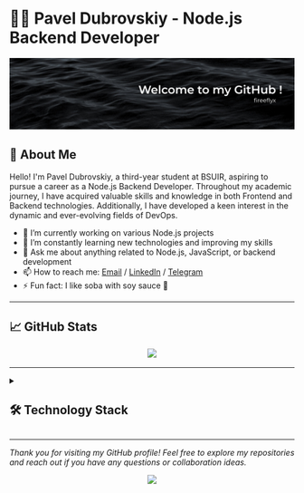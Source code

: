 # 👨‍💻 Pavel Dubrovskiy - Node.js Backend Developer

<img src="./profile_banner.jpg" alt="profile_banner"/>

## 🌟 About Me

Hello! I'm Pavel Dubrovskiy, a third-year student at BSUIR, aspiring to pursue a career as a Node.js Backend Developer. Throughout my academic journey, I have acquired valuable skills and knowledge in both Frontend and Backend technologies. Additionally, I have developed a keen interest in the dynamic and ever-evolving fields of DevOps.

- 🔭 I’m currently working on various Node.js projects
- 🌱 I’m constantly learning new technologies and improving my skills
- 💬 Ask me about anything related to Node.js, JavaScript, or backend development
- 📫 How to reach me: [Email](mailto:paveldubrovskiyit@gmail.com) / [LinkedIn](https://www.linkedin.com/in/pavel-dubrovskiy-39b296255/) / [Telegram](https://t.me/pavel_dubrovskiy)
- ⚡ Fun fact: I like soba with soy sauce 🍜

---

## 📈 GitHub Stats

<p align="center"><img src="https://github-readme-stats.vercel.app/api?username=fireeflyx&show_icons=true&theme=graywhite"/></p>

---

<details><summary><h2>🛠️ Technology Stack</h2></summary>

<h3 align="center">Programming Languages</h3>
<p align="center">
  <img src="https://cdn.jsdelivr.net/gh/devicons/devicon/icons/javascript/javascript-original.svg" width="42" height="42" alt="JavaScript" title="JavaScript"/>
  <img src="https://cdn.jsdelivr.net/gh/devicons/devicon/icons/typescript/typescript-original.svg" width="42" height="42" alt="TypeScript" title="TypeScript"/>
  <img src="https://cdn.jsdelivr.net/gh/devicons/devicon@latest/icons/go/go-original-wordmark.svg" width="42" height="42" alt="Golang" title="Golang"/>
</p>
  
<h3 align="center">Platforms & Frameworks, Libraries</h3>
<p align="center">
  <img src="https://cdn.jsdelivr.net/gh/devicons/devicon/icons/nodejs/nodejs-original.svg" width="42" height="42" alt="Node.js" title="Node.js"/>
  <img src="https://user-images.githubusercontent.com/25181517/183859966-a3462d8d-1bc7-4880-b353-e2cbed900ed6.png" width="42" height="42" alt="Express" title="Express"/>
  <img src="https://user-images.githubusercontent.com/46967826/235814699-7bf7e5ce-19d1-469b-9efe-fe89412349d8.png"  width="42" height="42" alt="Fastify" title="Fastify"/>
  <img src="https://github.com/marwin1991/profile-technology-icons/assets/136815194/519bfaf3-c242-431e-a269-876979f05574" width="42" height="42" alt="Nest.js" title="Nest.js"/>
  <img src="https://user-images.githubusercontent.com/25181517/183897015-94a058a6-b86e-4e42-a37f-bf92061753e5.png" width="42" height="42" alt="React" title="React"/>
  <img src="https://cdn.jsdelivr.net/gh/devicons/devicon/icons/nextjs/nextjs-original.svg" width="42" height="42" alt="Next.js" title="Next.js"/>  
</p>

<h3 align="center">DevOps</h3>
<p align="center">
  <img src="https://cdn.jsdelivr.net/gh/devicons/devicon/icons/docker/docker-original.svg" width="42" height="42" alt="Docker" title="Docker"/>
  <img src="https://cdn.jsdelivr.net/gh/devicons/devicon/icons/kubernetes/kubernetes-plain.svg" width="42" height="42" alt="Kubernetes" title="Kubernetes"/>
  <img src="https://cdn.jsdelivr.net/gh/devicons/devicon@latest/icons/digitalocean/digitalocean-original.svg" width="42" height="42" alt="Digital Ocean" title="Digital Ocean"/>
  <img src="https://cdn.jsdelivr.net/gh/devicons/devicon/icons/linux/linux-original.svg" width="42" height="42" alt="Linux" title="Linux"/>
  <img src="https://user-images.githubusercontent.com/25181517/183345125-9a7cd2e6-6ad6-436f-8490-44c903bef84c.png" width="42" height="42" alt="Nginx" title="Nginx"/>
  <img src="https://user-images.githubusercontent.com/25181517/183868728-b2e11072-00a5-47e2-8a4e-4ebbb2b8c554.png" width="42" height="42" alt="Bash" title="Bash"/>
</p>

<h3 align="center">Databases</h3>
<p align="center">
  <img src="https://cdn.jsdelivr.net/gh/devicons/devicon/icons/postgresql/postgresql-original.svg" width="42" height="42" alt="PostgreSQL" title="PostgreSQL"/>
  <img src="https://cdn.jsdelivr.net/gh/devicons/devicon/icons/mysql/mysql-original.svg" width="42" height="42" alt="MySQL" title="MySQL"/>
  <img src="https://cdn.jsdelivr.net/gh/devicons/devicon/icons/mongodb/mongodb-original.svg" width="42" height="42" alt="MongoDB" title="MongoDB"/>
  <img src="https://cdn.jsdelivr.net/gh/devicons/devicon/icons/redis/redis-original.svg" width="42" height="42" alt="Redis" title="Redis"/>
  <img src="https://avatars.githubusercontent.com/u/695951?s=200&v=4" width="42" height="42" alt="MinIO S3" title="MinIO S3"/>
</p>

<h3 align="center">Web Development</h3>
<p align="center">
  <img src="https://user-images.githubusercontent.com/25181517/192158954-f88b5814-d510-4564-b285-dff7d6400dad.png" width="42" height="42" alt="HTML" title="HTML"/>
  <img src="https://user-images.githubusercontent.com/25181517/183898674-75a4a1b1-f960-4ea9-abcb-637170a00a75.png" width="42" height="42" alt="CSS" title="CSS"/>
  <img src="https://cdn.jsdelivr.net/gh/devicons/devicon@latest/icons/sass/sass-original.svg" width="42" height="42" alt="Sass" title="Sass"/>
  <img src="https://user-images.githubusercontent.com/25181517/189716630-fe6c084c-6c66-43af-aa49-64c8aea4a5c2.png" width="42" height="42" alt="Material UI" title="Material UI"/>
</p>

<h3 align="center">Version Control & Docs</h3>
<p align="center">
  <img src="https://cdn.jsdelivr.net/gh/devicons/devicon/icons/git/git-original.svg" width="42" height="42" alt="Git" title="Git"/>
  <img src="https://user-images.githubusercontent.com/25181517/192108376-c675d39b-90f6-4073-bde6-5a9291644657.png" width="42" height="42" alt="Gitlab" title="Gitlab"/>
  <img src="https://user-images.githubusercontent.com/25181517/186711335-a3729606-5a78-4496-9a36-06efcc74f800.png" width="42" height="42" alt="Swagger" title="Swagger"/>
</p>


<h3 align="center">Testing</h3>
<p align="center">
  <img src="https://cdn.jsdelivr.net/gh/devicons/devicon@latest/icons/jest/jest-plain.svg" width="42" height="42" alt="Jest" title="Jest"/>
  <img src="https://cdn.jsdelivr.net/gh/devicons/devicon@latest/icons/puppeteer/puppeteer-original.svg" width="42" height="42" alt="Puppeteer" title="Puppeteer"/>
  <img src="https://user-images.githubusercontent.com/25181517/184103699-d1b83c07-2d83-4d99-9a1e-83bd89e08117.png" width="42" height="42" alt="Selenium" title="Selenium"/>
</p>

<h3 align="center">Other</h3>
<p align="center">
  <img src="https://cdn.jsdelivr.net/gh/devicons/devicon/icons/graphql/graphql-plain.svg" width="42" height="42" alt="GraphQL" title="GraphQL"/>
  <img src="https://user-images.githubusercontent.com/25181517/187070862-03888f18-2e63-4332-95fb-3ba4f2708e59.png" width="42" height="42" alt="Websocket" title="Websocket"/>
  <img src="https://cdn.jsdelivr.net/gh/devicons/devicon/icons/rabbitmq/rabbitmq-original.svg" width="42" height="42" alt="RabbitMQ" title="RabbitMQ"/>
  <img src="https://user-images.githubusercontent.com/25181517/183912952-83784e94-629d-4c34-a961-ae2ae795b662.png" width="42" height="42" alt="Jira" title="Jira"/>
</p>

</details>

---

*Thank you for visiting my GitHub profile! Feel free to explore my repositories and reach out if you have any questions or collaboration ideas.*
<p align="center"><img src="https://komarev.com/ghpvc/?username=fireeflyx&color=green"/></p>
